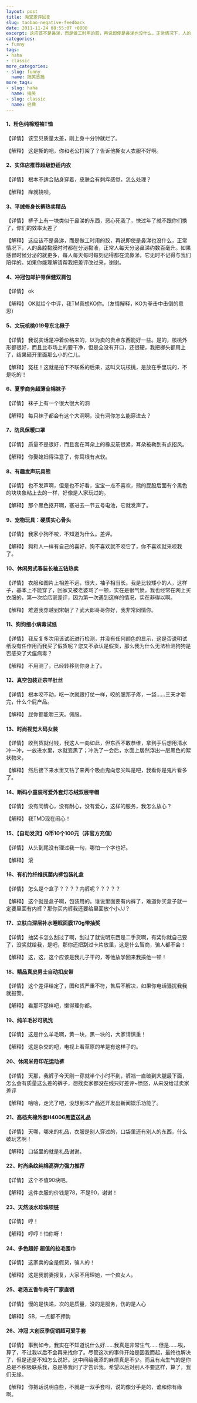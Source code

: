 ```yaml
---
layout: post
title: 淘宝差评回复
slug: taobao-negative-feedback
date: 2011-11-24 08:55:07 +0800
excerpt: 这应该不是鼻涕，而是做工时用的胶，再说即使是鼻涕也没什么，正常情况下，人的鼻腔黏膜时时都在分泌黏液，正常人每天分泌鼻涕约数百毫升。如果感冒时候分泌的就更多，每人每天每时每刻记得都在流鼻涕，它无时不记得与我们陪伴的。如果你能理解请帮我把差评改过来，谢谢。
categories:
- funny
tags:
- haha
- classic
more_categories:
- slug: funny
  name: 搞笑恶搞
more_tags:
- slug: haha
  name: 搞笑
- slug: classic
  name: 经典
---
```


#### 1、粉色纯棉短袖T恤

【详情】 该宝贝质量太差，刚上身十分钟就烂了。

【解释】 这是撕的吧，你和老公打架了？告诉他撕女人衣服不好啊。

#### 2、实体店推荐超级舒适内衣

【详情】 根本不适合贴身穿着，皮肤会有刺痒感觉，怎么处理？

【解释】 痒就挠呗。


#### 3、平绒修身长裤热卖精品

【详情】 裤子上有一块类似于鼻涕的东西，恶心死我了，快过年了就不跟你们换了，你们的效率太差了

【解释】 这应该不是鼻涕，而是做工时用的胶，再说即使是鼻涕也没什么，正常情况下，人的鼻腔黏膜时时都在分泌黏液，正常人每天分泌鼻涕约数百毫升。如果感冒时候分泌的就更多，每人每天每时每刻记得都在流鼻涕，它无时不记得与我们陪伴的。如果你能理解请帮我把差评改过来，谢谢。

#### 4、冲冠包邮护脊保健双肩包

【详情】 ok

【解释】 OK就给个中评，我TM真想KO你。（友情解释，KO为拳击中击倒的意思）

#### 5、文玩核桃019号东北楸子

【详情】 我说实话是冲着价格来的，以为卖的贵点东西能好一些。是的，核桃外形都很好，而且比市场上的要干净，但是全没有开口，还很硬，我把榔头都用上了，结果砸开里面那么小的仁儿。

【解释】 冤枉！这就是拍下不联系的后果，这叫文玩核桃，是放在手里玩的，不是吃的！

#### 6、夏季商务超薄全棉袜子

【详情】 袜子上有一个很大很大的洞

【解释】 每只袜子都会有这个大洞啊，没有洞你怎么能穿进去？

#### 7、防风保暖口罩

【详情】 质量不是很好，而且套在耳朵上的橡皮筋很紧，耳朵被勒到有点招风。

【解释】 你娶媳妇得注意了，你耳根有点软。

#### 8、有趣发声玩具熊

【详情】 也不发声啊，但是也不好看，宝宝一点不喜欢，熊的屁股后面有个黑色的块块象粘上去的一样，好像是人家玩过的。

【解释】 那个黑色抠开啊，塞进去一节五号电池，它就发声了。

#### 9、宠物玩具：硬质实心骨头

【详情】 我家小狗不咬，不知道为什么。差评。

【解释】 狗和人一样有自己的喜好，狗不喜欢就不咬它了，你不喜欢就来咬我了。

#### 10、休闲男式春装长袖五钻热卖

【详情】 衣服和图片上相差不远，很大，袖子相当长。我是比较矮小的人，这样子，基本上不能穿了，回家又被老婆骂了一顿，实在是很气愤，我也经常在网上买衣服的，第一次给店家差评，因为第一次遇到这样的情况，实在非得以啊。

【解释】 难道我穿越到宋朝了？武大郎哥哥你好，我非常同情你。

#### 11、狗狗细小病毒试纸

【详情】 我反复多次用该试纸进行检测，并没有任何颜色的显示，这是否说明试纸没有任作用而我买了假货呢？您又不承认是假货，那么我为什么无法检测狗狗是否感染了犬瘟病毒？

【解释】 不用测了，已经转移到你身上了。

#### 12、真空包装正宗羊肚丝

【详情】 根本咬不动，吃一次就跟打仗一样，咬的腮邦子疼，一袋……三天才嚼完，什么个屁产品。

【解释】 屁你都能嚼三天。佩服。

#### 13、时尚视觉大码女装

【详情】 收到货就付钱，我这人一向如此，但东西不敢恭维，拿到手后想用清水冲一冲，一放进水里，水就变黑了；冲洗了一会后，水面上居然浮出一层黑色的絮状物来，

【解释】 然后接下来水里又钻了来两个吸血鬼向您尖叫是吧，我看你是鬼片看多了。

#### 14、断码小童装可爱外套灯芯绒双层带帽

【详情】 没有同情心，没有耐心，没有爱心，这样的服务，我怎么放心？

【解释】 我TMD现在闹心！

#### 15、【自动发货】Q币10个100元（非官方充值）

【详情】 从头到尾没有理过我一句，哪怕一个字也好。

【解释】 滚

#### 16、有机竹纤维抗菌内裤包装礼盒

【详情】 怎么是个盒子？？？？内裤呢？？？？？

【解释】 这个就是盒子啊，包装用的。谁说里面要有内裤了，难道你买盒子就一定要里面有内裤？那你买内裤我还要给里面放个小JJ？

#### 17、立肤白深层补水睡眠面膜170g带抽奖

【详情】 抽奖卡怎么刮过了啊，刮过了就说明东西是二手货啊，有奖你就自己要了，没奖就给我，是吧，那你还把刮过卡片放里，这是什么智商，骗人都不会！

【解释】 这，这，这个应该是我儿子干的，等他放学回来我揍他一顿！

#### 18、精品真皮男士自动扣皮带

【详情】 这个差评给定了，图和货严重不符，售后不解决，如果你电话骚扰我我就报警。

【解释】 看那吓那样吧，懒得理你都。

#### 19、纯羊毛衫可机洗

【详情】 这是什么羊毛啊，黄一块，黑一块的，大家请慎重！

【解释】 这是杂交的吧，电视上看草原的羊是有这样子的。

#### 20、休闲米奇印花运动裤

【详情】 天那，我裤子今天刚一穿就半个小时不到，裤裆一直破到大腿最下面，怎么会有质量这么差的裤子，想找卖家都没在线只好差评~愤怒，从来没给过卖家差评

【解释】 哈哈，走光了吧，没想到本产品还开发出新闻娱乐功能了。

#### 21、高档夹棉外套H4006黑蓝送礼品

【详情】 天哪，哪来的礼品，衣服是别人穿过的，口袋里还有别人的东西，什么破玩艺啊！

【解释】 口袋里的就是礼品谢谢。

#### 22、时尚条纹纯棉高弹力强力推荐

【详情】 这个不值90块吧。

【解释】 这件衣服的价钱是78，不是90，谢谢！

#### 23、天然淡水珍珠项链

【详情】 哼！

【解释】 哼哼！怕你呀！

#### 24、多色超好 超值的拉毛围巾

【详情】 这家卖的全是假货，骗人的！

【解释】 这是我前妻报复，大家不用理她，一个疯女人。

#### 25、老汤五香牛肉干厂家直销

【详情】 慢的是快递，次的是质量，没的是服务，伤的是人心

【解释】 SB，一点都不押韵

#### 26、冲冠 大创反季促销超可爱手套

【详情】 事到如今，我实在不知道说什么好……我真是非常生气……但是……唉，算了，不过我以后不会再来找你了。尽管这次的事件开始是因我而起，最终也解决了，但是还是不知怎么说好。这中间给我添的麻烦真是不少。而且有点生气的是你总是不积极联系我，总是等我问了才告诉我。希望以后对别人不要这样，算了，我们无缘。

【解释】 你把话说明白些，不就是一双手套吗，说的像分手是的，谁和你有缘啊。
